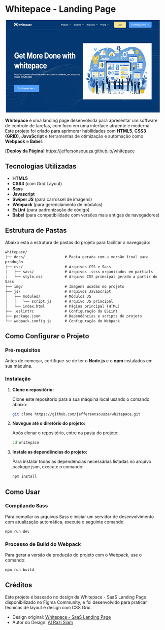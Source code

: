 # Whitepace - Landing Page

<p align="center">
  <img src="img/hero-lp.jpg" alt="Landing Page" width="500" height="300">
</p>

**Whitepace** é uma landing page desenvolvida para apresentar um software de controle de tarefas, com foco em uma interface atraente e moderna. Este projeto foi criado para aprimorar habilidades com **HTML5**, **CSS3 (GRID)**, **JavaScript** e ferramentas de otimização e automação como **Webpack** e **Babel**.

[**Deploy da Página**] https://jeffersonsouuza.github.io/whitepace

## Tecnologias Utilizadas

- **HTML5**
- **CSS3** (com Grid Layout)
- **Sass**
- **Javascript**
- **Swiper JS** (para carrossel de imagens)
- **Webpack** (para gerenciamento de módulos)
- **EsLint** (para padronização de código)
- **Babel** (para compatibilidade com versões mais antigas de navegadores)

## Estrutura de Pastas

Abaixo está a estrutura de pastas do projeto para facilitar a navegação:

```plaintext
whitepace/
├── docs/                  # Pasta gerada com a versão final para produção
├── css/                   # Arquivos CSS e Sass
│   ├── sass/              # Arquivos .scss organizados em partials
│   └── style.css          # Arquivo CSS principal gerado a partir do Sass
├── img/                   # Imagens usadas no projeto
├── js/                    # Arquivos JavaScript
│   ├── modules/           # Módulos JS
│   │   └── script.js      # Arquivo JS principal
│   └── index.html         # Página principal (HTML)
├── .eslintrc              # Configuração do ESLint
├── package.json           # Dependências e scripts do projeto
└── webpack.config.js      # Configuração do Webpack
```

## Como Configurar o Projeto

### Pré-requisitos

Antes de começar, certifique-se de ter o **Node.js** e o **npm** instalados em sua máquina.

### Instalação

1. **Clone o repositório:**

   Clone este repositório para a sua máquina local usando o comando abaixo:

   ```bash
   git clone https://github.com/jeffersonsouuza/whitepace.git
   ```

2. **Navegue até o diretório do projeto:**

   Após clonar o repositório, entre na pasta do projeto:

   ```bash
   cd whitepace
   ```

3. **Instale as dependências do projeto:**

   Para instalar todas as dependências necessárias listadas no arquivo package.json, execute o comando:

   ```bash
   npm install
   ```

## Como Usar

### Compilando Sass

Para compilar os arquivos Sass e iniciar um servidor de desenvolvimento com atualização automática, execute o seguinte comando:

```bash
npm run dev
```

### Processo de Build do Webpack

Para gerar a versão de produção do projeto com o Webpack, use o comando:

```bash
npm run build
```

## Créditos

Este projeto é baseado no design da Whitepace - SaaS Landing Page disponibilizado no Figma Community, e foi desenvolvido para praticar técnicas de layout e design com CSS Grid.

- Design original: [Whitepace - SaaS Landing Page](<https://www.figma.com/design/YTJKhpHH5Dv61sJDoIs0no/Whitepace---SaaS-Landing-Page-(Community)?t=Vjo01d8wCaYFyOpd-0>)
- Autor do Design: [Al Razi Siam](https://www.figma.com/@alrazisiam)
